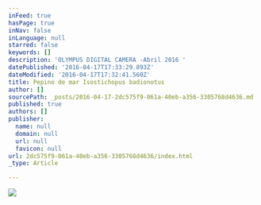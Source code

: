 ```yaml
---
inFeed: true
hasPage: true
inNav: false
inLanguage: null
starred: false
keywords: []
description: 'OLYMPUS DIGITAL CAMERA -Abril 2016 '
datePublished: '2016-04-17T17:33:29.893Z'
dateModified: '2016-04-17T17:32:41.560Z'
title: Pepino de mar Isostichopus badionotus
author: []
sourcePath: _posts/2016-04-17-2dc575f9-061a-40eb-a356-3305768d4636.md
published: true
authors: []
publisher:
  name: null
  domain: null
  url: null
  favicon: null
url: 2dc575f9-061a-40eb-a356-3305768d4636/index.html
_type: Article

---
```

![](https://the-grid-user-content.s3-us-west-2.amazonaws.com/55367bbf-1b4a-4310-8048-a3f2a0f534ee.jpg)